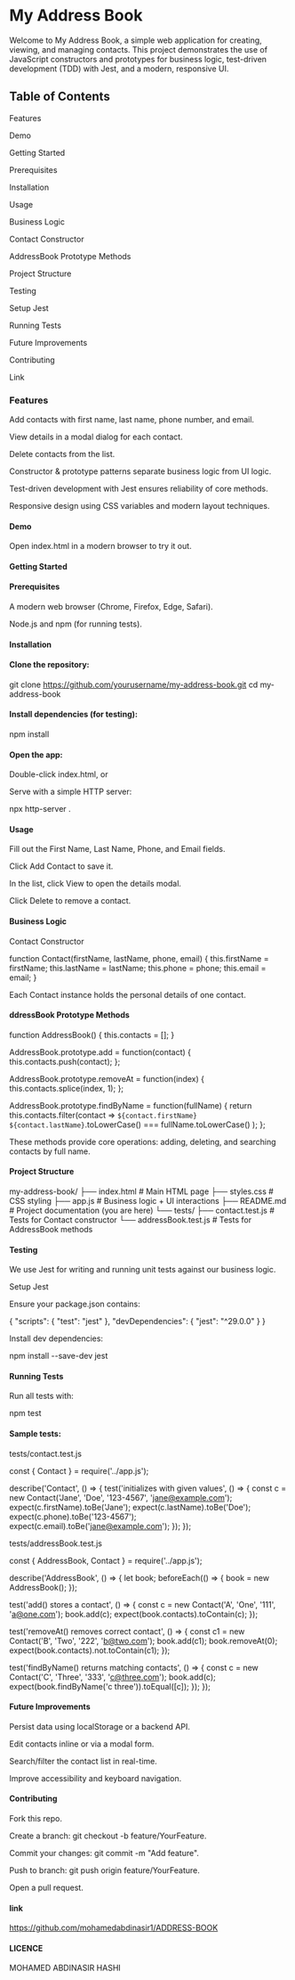# My Address Book

Welcome to My Address Book, a simple web application for creating, viewing, and managing contacts. This project demonstrates the use of JavaScript constructors and prototypes for business logic, test-driven development (TDD) with Jest, and a modern, responsive UI.

## Table of Contents

Features

Demo

Getting Started

Prerequisites

Installation

Usage

Business Logic

Contact Constructor

AddressBook Prototype Methods

Project Structure

Testing

Setup Jest

Running Tests

Future Improvements

Contributing

Link

### Features

Add contacts with first name, last name, phone number, and email.

View details in a modal dialog for each contact.

Delete contacts from the list.

Constructor & prototype patterns separate business logic from UI logic.

Test-driven development with Jest ensures reliability of core methods.

Responsive design using CSS variables and modern layout techniques.

#### Demo



Open index.html in a modern browser to try it out.

#### Getting Started

#### Prerequisites

A modern web browser (Chrome, Firefox, Edge, Safari).

Node.js and npm (for running tests).

#### Installation

#### Clone the repository:

git clone https://github.com/yourusername/my-address-book.git
cd my-address-book

#### Install dependencies (for testing):

npm install

#### Open the app:

Double-click index.html, or

Serve with a simple HTTP server:

npx http-server .

#### Usage

Fill out the First Name, Last Name, Phone, and Email fields.

Click Add Contact to save it.

In the list, click View to open the details modal.

Click Delete to remove a contact.

#### Business Logic

Contact Constructor

function Contact(firstName, lastName, phone, email) {
  this.firstName = firstName;
  this.lastName  = lastName;
  this.phone     = phone;
  this.email     = email;
}

Each Contact instance holds the personal details of one contact.

#### ddressBook Prototype Methods

function AddressBook() {
  this.contacts = [];
}

AddressBook.prototype.add = function(contact) {
  this.contacts.push(contact);
};

AddressBook.prototype.removeAt = function(index) {
  this.contacts.splice(index, 1);
};

AddressBook.prototype.findByName = function(fullName) {
  return this.contacts.filter(contact =>
    `${contact.firstName} ${contact.lastName}`.toLowerCase() === fullName.toLowerCase()
  );
};

These methods provide core operations: adding, deleting, and searching contacts by full name.

#### Project Structure

my-address-book/
├── index.html       # Main HTML page
├── styles.css       # CSS styling
├── app.js           # Business logic + UI interactions
├── README.md        # Project documentation (you are here)
└── tests/
    ├── contact.test.js       # Tests for Contact constructor
    └── addressBook.test.js   # Tests for AddressBook methods

#### Testing

We use Jest for writing and running unit tests against our business logic.

Setup Jest

Ensure your package.json contains:

{
  "scripts": {
    "test": "jest"
  },
  "devDependencies": {
    "jest": "^29.0.0"
  }
}

Install dev dependencies:

npm install --save-dev jest

#### Running Tests

Run all tests with:

npm test

#### Sample tests:

tests/contact.test.js

const { Contact } = require('../app.js');

describe('Contact', () => {
  test('initializes with given values', () => {
    const c = new Contact('Jane', 'Doe', '123-4567', 'jane@example.com');
    expect(c.firstName).toBe('Jane');
    expect(c.lastName).toBe('Doe');
    expect(c.phone).toBe('123-4567');
    expect(c.email).toBe('jane@example.com');
  });
});

tests/addressBook.test.js

const { AddressBook, Contact } = require('../app.js');

describe('AddressBook', () => {
  let book;
  beforeEach(() => { book = new AddressBook(); });

  test('add() stores a contact', () => {
    const c = new Contact('A', 'One', '111', 'a@one.com');
    book.add(c);
    expect(book.contacts).toContain(c);
  });

  test('removeAt() removes correct contact', () => {
    const c1 = new Contact('B', 'Two', '222', 'b@two.com');
    book.add(c1);
    book.removeAt(0);
    expect(book.contacts).not.toContain(c1);
  });

  test('findByName() returns matching contacts', () => {
    const c = new Contact('C', 'Three', '333', 'c@three.com');
    book.add(c);
    expect(book.findByName('c three')).toEqual([c]);
  });
});

#### Future Improvements

Persist data using localStorage or a backend API.

Edit contacts inline or via a modal form.

Search/filter the contact list in real-time.

Improve accessibility and keyboard navigation.

#### Contributing

Fork this repo.

Create a branch: git checkout -b feature/YourFeature.

Commit your changes: git commit -m "Add feature".

Push to branch: git push origin feature/YourFeature.

Open a pull request.

#### link
https://github.com/mohamedabdinasir1/ADDRESS-BOOK

#### LICENCE
MOHAMED ABDINASIR HASHI

